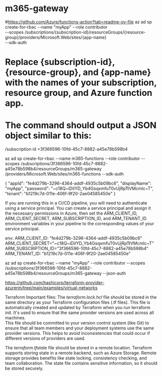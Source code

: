 # m365-gateway

#https://github.com/Azure/functions-action?tab=readme-ov-file
az ad sp create-for-rbac --name "myApp" --role contributor \
                            --scopes /subscriptions/{subscription-id}/resourceGroups/{resource-group}/providers/Microsoft.Web/sites/{app-name} \
                            --sdk-auth

# Replace {subscription-id}, {resource-group}, and {app-name} with the names of your subscription, resource group, and Azure function app.
# The command should output a JSON object similar to this:

/subscription id =3f366596-10fd-45c7-8882-a45e78b598b4

az ad sp create-for-rbac --name m365-functions --role contributor --scopes /subscriptions/3f366596-10fd-45c7-8882-a45e78b598b4/resourceGroups/m365-gateway
/providers/Microsoft.Web/sites/m365-functions --sdk-auth

{
  "appId": "fe4d279b-3296-4364-addf-4935c5b09bc6",
  "displayName": "myApp",
  "password": "~c18Q~iDiIYD_Yb4GsqxmfuT0vUjRpTtVMcmlc~T",
  "tenant": "b1219c7d-011e-406f-9f20-2ae04585450e"
}

If you are running this in a CI/CD pipeline, you will need to authenticate using a service principal. You can create a service principal and assign it the necessary permissions in Azure, then set the ARM_CLIENT_ID, ARM_CLIENT_SECRET, ARM_SUBSCRIPTION_ID, and ARM_TENANT_ID environment variables in your pipeline to the corresponding values of your service principal.

env:
ARM_CLIENT_ID: "fe4d279b-3296-4364-addf-4935c5b09bc6"
ARM_CLIENT_SECRET="~c18Q~iDiIYD_Yb4GsqxmfuT0vUjRpTtVMcmlc~T"
ARM_SUBSCRIPTION_ID="3f366596-10fd-45c7-8882-a45e78b598b4"
ARM_TENANT_ID: "b1219c7d-011e-406f-9f20-2ae04585450e"

az ad sp create-for-rbac --name "myApp" --role contributor --scopes /subscriptions/3f366596-10fd-45c7-8882-a45e78b598b4/resourceGroups/m365-gateway --json-auth


https://github.com/hashicorp/terraform-provider-azurerm/tree/main/examples/virtual-networks


Terraform Important files:
The _terraform.lock.hcl_ file should be stored in 
the same directory as your Terraform configuration files 
(.tf files). This file is automatically created and updated by Terraform when you run terraform init. It's used to ensure 
that the same provider versions are used across all machines.  
This file should be committed to your version control system (like Git)
to ensure that all team members and your deployment systems use the same provider versions. 
This helps to avoid inconsistencies that could occur if different versions of providers are used.


The _terraform.tfstate_ file should be stored in a remote location.
Terraform supports storing state in a remote backend, such as Azure Storage. 
Remote storage provides benefits like state locking, consistency checking, and team collaboration.
The state file contains sensitive information, so it should be stored securely.
